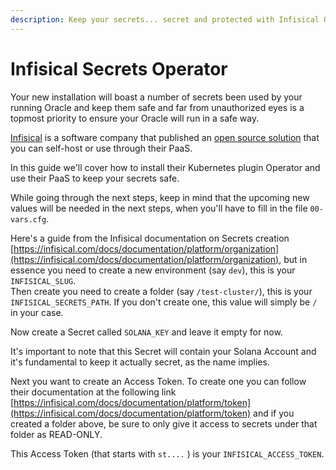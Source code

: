 ```yaml
---
description: Keep your secrets... secret and protected with Infisical Operator
---
```


# Infisical Secrets Operator

Your new installation will boast a number of secrets been used by your running Oracle and keep them safe and far from unauthorized eyes is a topmost priority to ensure your Oracle will run in a safe way.

[Infisical](https://infisical.com/) is a software company that published an [open source solution](https://github.com/Infisical/infisical) that you can self-host or use through their PaaS.

In this guide we'll cover how to install their Kubernetes plugin Operator and use their PaaS to keep your secrets safe.

While going through the next steps, keep in mind that the upcoming new values will be needed in the next steps, when you'll have to fill in the file `00-vars.cfg`.

Here's a guide from the Infisical documentation on Secrets creation [https://infisical.com/docs/documentation/platform/organization](https://infisical.com/docs/documentation/platform/organization), but in essence you need to create a new environment (say `dev`), this is your `INFISICAL_SLUG`.\
Then create you need to create a folder (say `/test-cluster/`), this is your `INFISICAL_SECRETS_PATH`. If you don't create one, this value will simply be `/` in your case.

Now create a Secret called `SOLANA_KEY` and leave it empty for now.

It's important to note that this Secret will contain your Solana Account and it's fundamental to keep it actually secret, as the name implies.

Next you want to create an Access Token. To create one you can follow their documentation at the following link [https://infisical.com/docs/documentation/platform/token](https://infisical.com/docs/documentation/platform/token) and if you created a folder above, be sure to only give it access to secrets under that folder as READ-ONLY.

This Access Token (that starts with `st....` ) is your `INFISICAL_ACCESS_TOKEN`.
